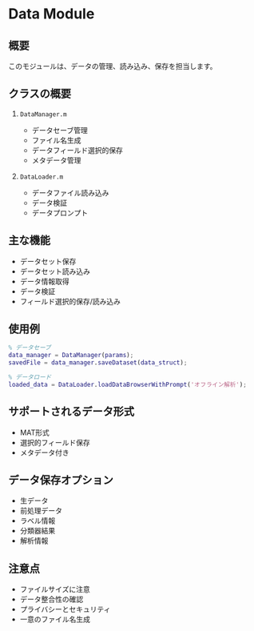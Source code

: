 # Data Module

## 概要
このモジュールは、データの管理、読み込み、保存を担当します。

## クラスの概要
1. `DataManager.m`
   - データセーブ管理
   - ファイル名生成
   - データフィールド選択的保存
   - メタデータ管理

2. `DataLoader.m`
   - データファイル読み込み
   - データ検証
   - データプロンプト

## 主な機能
- データセット保存
- データセット読み込み
- データ情報取得
- データ検証
- フィールド選択的保存/読み込み

## 使用例
```matlab
% データセーブ
data_manager = DataManager(params);
savedFile = data_manager.saveDataset(data_struct);

% データロード
loaded_data = DataLoader.loadDataBrowserWithPrompt('オフライン解析');
```

## サポートされるデータ形式
- MAT形式
- 選択的フィールド保存
- メタデータ付き

## データ保存オプション
- 生データ
- 前処理データ
- ラベル情報
- 分類器結果
- 解析情報

## 注意点
- ファイルサイズに注意
- データ整合性の確認
- プライバシーとセキュリティ
- 一意のファイル名生成
